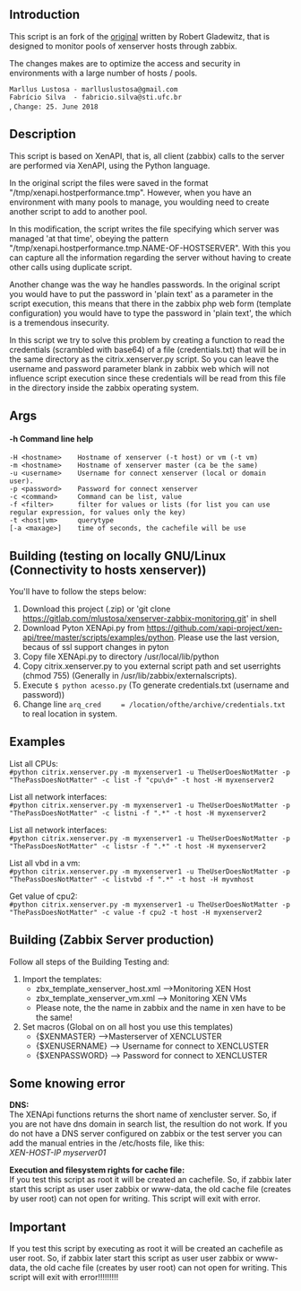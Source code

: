 ## Introduction

This script is an fork of the [original](https://share.zabbix.com/cat-app/cluster/monitoring-citrix-xenserver-host-and-vms-based-on-pyton-xenapi) written by Robert Gladewitz, that is designed to monitor pools of xenserver hosts through zabbix.

The changes makes are to optimize the access and security in environments with a large number of hosts / pools.

`Marllus Lustosa - marlluslustosa@gmail.com`<br>
`Fabrício Silva  - fabricio.silva@sti.ufc.br`<br>
,
`Change: 25. June 2018`<br>

## Description

This script is based on XenAPI, that is, all client (zabbix) calls to the server are performed via XenAPI, using the Python language.

In the original script the files were saved in the format "/tmp/xenapi.hostperformance.tmp". However, when you have an environment with many pools to manage, you woulding need to create another script to add to another pool.

In this modification, the script writes the file specifying which server was managed 'at that time', obeying the pattern "/tmp/xenapi.hostperformance.tmp.NAME-OF-HOSTSERVER".
With this you can capture all the information regarding the server without having to create other calls using duplicate script.

Another change was the way he handles passwords.
In the original script you would have to put the password in 'plain text' as a parameter in the script execution, this means that there in the zabbix php web form (template configuration) you would have to type the password in 'plain text', the which is a tremendous insecurity.

In this script we try to solve this problem by creating a function to read the credentials (scrambled with base64) of a file (credentials.txt) that will be in the same directory as the citrix.xenserver.py script. So you can leave the username and password parameter blank in zabbix web which will not influence script execution since these credentials will be read from this file in the directory inside the zabbix operating system.

## Args
#### -h               Command line help

`-H <hostname>    Hostname of xenserver (-t host) or vm (-t vm)`<br>
`-m <hostname>    Hostname of xenserver master (ca be the same)`<br>
`-u <username>    Username for connect xenserver (local or domain user).`<br>
`-p <password>    Password for connect xenserver`<br>
`-c <command>     Command can be list, value`<br>
`-f <filter>      filter for values or lists (for list you can use regular expression, for values only the key)`<br>
`-t <host|vm>     querytype`<br>
`[-a <maxage>]    time of seconds, the cachefile will be use`<br>

## Building (testing on locally GNU/Linux (Connectivity to hosts xenserver))

You'll have to follow the steps below:

1. Download this project (.zip) or 'git clone https://gitlab.com/mlustosa/xenserver-zabbix-monitoring.git' in shell
1. Download Pyton XENApi.py from https://github.com/xapi-project/xen-api/tree/master/scripts/examples/python. Please use the last version, becaus of ssl support changes in pyton
1. Copy file XENApi.py to directory /usr/local/lib/python
1. Copy citrix.xenserver.py to you external script path and set userrights (chmod 755) (Generally in /usr/lib/zabbix/externalscripts).
1. Execute `$ python acesso.py` (To generate credentials.txt (username and password))
1. Change line `arq_cred     = /location/ofthe/archive/credentials.txt` to real location in system.

## Examples
List all CPUs:<br>
`#python citrix.xenserver.py -m myxenserver1 -u TheUserDoesNotMatter -p "ThePassDoesNotMatter" -c list -f "cpu\d+" -t host -H myxenserver2`

List all network interfaces:<br>
`#python citrix.xenserver.py -m myxenserver1 -u TheUserDoesNotMatter -p "ThePassDoesNotMatter" -c listni -f ".*" -t host -H myxenserver2`

List all network interfaces:<br>
`#python citrix.xenserver.py -m myxenserver1 -u TheUserDoesNotMatter -p "ThePassDoesNotMatter" -c listsr -f ".*" -t host -H myxenserver2`

List all vbd in a vm:<br>
`#python citrix.xenserver.py -m myxenserver1 -u TheUserDoesNotMatter -p "ThePassDoesNotMatter" -c listvbd -f ".*" -t host -H myvmhost`

Get value of cpu2:<br>
`#python citrix.xenserver.py -m myxenserver1 -u TheUserDoesNotMatter -p "ThePassDoesNotMatter" -c value -f cpu2 -t host -H myxenserver2`

## Building (Zabbix Server production)

Follow all steps of the Building Testing and:

1. Import the templates: 
    - zbx_template_xenserver_host.xml -->Monitoring XEN Host
    - zbx_template_xenserver_vm.xml --> Monitoring XEN VMs
    - Please note, the the name in zabbix and the name in xen have to be the same!
1. Set macros (Global on on all host you use this templates)
    - {$XENMASTER} -->Masterserver of XENCLUSTER
    - {$XENUSERNAME} --> Username for connect to XENCLUSTER
    - {$XENPASSWORD} --> Password for connect to XENCLUSTER

## Some knowing error

**DNS:**<br>
The XENApi functions returns the short name of xencluster server. So, if you are not have dns domain in search list, the resultion 
do not work. If you do not have a DNS server configured on zabbix or the test server you can add the manual entries in the /etc/hosts file, like this:<br>
*XEN-HOST-IP myserver01*


**Execution and filesystem rights for cache file:**<br>
If you test this script as root it will be created an cachefile. So, if zabbix later start this script as user user zabbix or 
www-data, the old cache file (creates by user root) can not open for writing. This script will exit with error.

## Important
If you test this script by executing as root it will be created an cachefile as user root. So, if zabbix later start this script as user user zabbix or www-data, the old cache file (creates by user root) can not open for writing. This script will exit with error!!!!!!!!!
